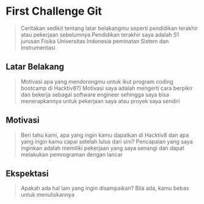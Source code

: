 # First Challenge Git

> Ceritakan sedikit tentang latar belakangmu seperti pendidikan terakhir atau pekerjaan sebelumnya
Pendidikan terakhir saya adalah S1 jurusan Fisika Universitas Indonesia peminatan Sistem dan Instrumentasi

## Latar Belakang

> Motivasi apa yang mendorongmu untuk ikut program coding bootcamp di Hacktiv8?)
Motivasi saya adalah mengerti cara berpikir dan bekerja sebagai software engineer sehingga saya bisa menerapkannya untuk pekerjaan saya atau proyek saya sendiri

## Motivasi

> Beri tahu kami, apa yang ingin kamu dapatkan di Hacktiv8 dan apa yang ingin kamu capai setelah lulus dari sini?
Pencapaian yang saya inginkan adalah memiliki pekerjaan yang saya senangi dan dapat melakukan pemrograman dengan lancar

## Ekspektasi

> Apakah ada hal lain yang ingin disampaikan? Bila ada, kamu bebas untuk menuliskannya
